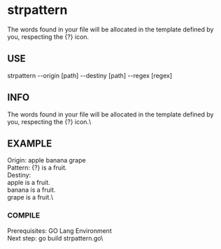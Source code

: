 # strpattern
The words found in your file will be allocated in the template defined by you, respecting the {?} icon.

## USE
strpattern --origin [path] --destiny [path] --regex [regex]

## INFO
The words found in your file will be allocated in the template defined by you, respecting the {?} icon.\
	
## EXAMPLE
Origin: apple banana grape\
Pattern: {?} is a fruit.\
Destiny:\
    apple is a fruit.\
    banana is a fruit.\
    grape is a fruit.\

### COMPILE
Prerequisites: GO Lang Environment\
Next step: go build strpattern.go\

